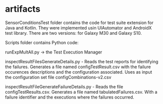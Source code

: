 # artifacts

SensorConditionsTest folder contains the code for test suite extension for Java and Kotlin. They were implemented usin UIAutomator and AndroidX test library. There are two versions: for Galaxy M30 and Galaxy S10.

Scripts folder contains Python code:

runExpMultAll.py -> the Test Execution Manager

inspectResultFilesGenerateDetails.py - Reads the test reports for identifying the failures. Generates a file named configTestResult.csv with the failure occurences descriptions and the configuration associated. Uses as input the configuration set file configCombinations-v2.csv

inspectResultFileGenerateFailureDetails.py - Reads the file configTestResults.csv. Generates a file named tabulatedFailures.csv. With a failure identifier
and the executions where the failures occurred. 


